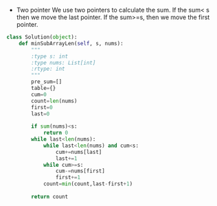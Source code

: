  - Two pointer
 We use two pointers to calculate the sum. If the sum< s then we move the last pointer. If the sum>=s, then we move the first pointer.  
```python
class Solution(object):
    def minSubArrayLen(self, s, nums):
        """
        :type s: int
        :type nums: List[int]
        :rtype: int
        """
        pre_sum=[]
        table={}
        cum=0
        count=len(nums)
        first=0
        last=0
       
        if sum(nums)<s:
            return 0
        while last<len(nums):
            while last<len(nums) and cum<s:
                cum+=nums[last]
                last+=1
            while cum>=s:
                cum-=nums[first]
                first+=1
            count=min(count,last-first+1)
        
        return count
```  